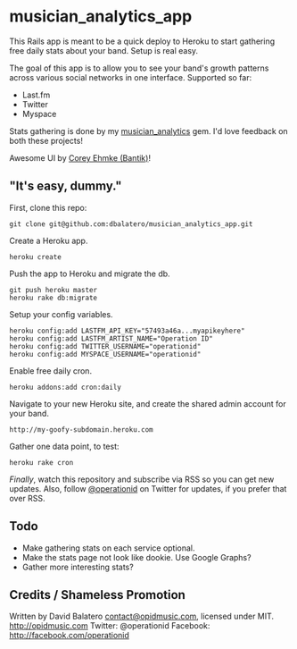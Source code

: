 musician\_analytics\_app
======================

This Rails app is meant to be a quick deploy to Heroku to start gathering free daily stats about your band. Setup is real easy.

The goal of this app is to allow you to see your band's growth patterns across various social networks in one interface. Supported so far:

* Last.fm
* Twitter
* Myspace

Stats gathering is done by my [musician_analytics](http://github.com/dbalatero/musician_analytics) gem. I'd love feedback on both these projects!

Awesome UI by [Corey Ehmke (Bantik)](http://www.idolhands.com/)!

"It's easy, dummy."
-------------------

First, clone this repo:

    git clone git@github.com:dbalatero/musician_analytics_app.git

Create a Heroku app.

    heroku create

Push the app to Heroku and migrate the db.

    git push heroku master
    heroku rake db:migrate

Setup your config variables.

    heroku config:add LASTFM_API_KEY="57493a46a...myapikeyhere"
    heroku config:add LASTFM_ARTIST_NAME="Operation ID"
    heroku config:add TWITTER_USERNAME="operationid"
    heroku config:add MYSPACE_USERNAME="operationid"

Enable free daily cron.

    heroku addons:add cron:daily

Navigate to your new Heroku site, and create the shared admin account for your band.

    http://my-goofy-subdomain.heroku.com

Gather one data point, to test:

    heroku rake cron

*Finally*, watch this repository and subscribe via RSS so you can get new updates. Also, follow [@operationid](http://twitter.com/operationid) on Twitter for updates, if you prefer that over RSS.

Todo
----

* Make gathering stats on each service optional.
* Make the stats page not look like dookie. Use Google Graphs?
* Gather more interesting stats?

Credits / Shameless Promotion
-----------------------------

Written by David Balatero <contact@opidmusic.com>, licensed under MIT.
http://opidmusic.com
Twitter: @operationid
Facebook: http://facebook.com/operationid
